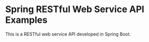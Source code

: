 # Spring RESTful Web Service API Examples

This is a RESTful web service API developed in Spring Boot.